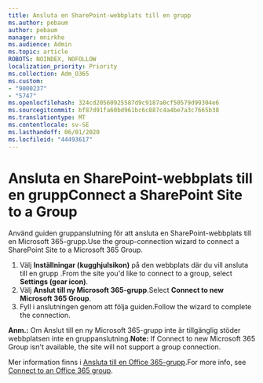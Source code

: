 ```yaml
---
title: Ansluta en SharePoint-webbplats till en grupp
ms.author: pebaum
author: pebaum
manager: mnirkhe
ms.audience: Admin
ms.topic: article
ROBOTS: NOINDEX, NOFOLLOW
localization_priority: Priority
ms.collection: Adm_O365
ms.custom:
- "9000237"
- "5747"
ms.openlocfilehash: 324cd20560925587d9c9187a0cf50579d99304e6
ms.sourcegitcommit: bf87d91fa60bd961bc6c887c4a4be7a3c7665b38
ms.translationtype: MT
ms.contentlocale: sv-SE
ms.lasthandoff: 06/01/2020
ms.locfileid: "44493617"
---
```

# <a name="connect-a-sharepoint-site-to-a-group"></a><span data-ttu-id="9e192-102">Ansluta en SharePoint-webbplats till en grupp</span><span class="sxs-lookup"><span data-stu-id="9e192-102">Connect a SharePoint Site to a Group</span></span>

<span data-ttu-id="9e192-103">Använd guiden gruppanslutning för att ansluta en SharePoint-webbplats till en Microsoft 365-grupp.</span><span class="sxs-lookup"><span data-stu-id="9e192-103">Use the group-connection wizard to connect a SharePoint Site to a Microsoft 365 Group.</span></span>

1. <span data-ttu-id="9e192-104">Välj **Inställningar (kugghjulsikon)** på den webbplats där du vill ansluta till en grupp .</span><span class="sxs-lookup"><span data-stu-id="9e192-104">From the site you'd like to connect to a group, select  **Settings (gear icon)**.</span></span>
2. <span data-ttu-id="9e192-105">Välj **Anslut till ny Microsoft 365-grupp**.</span><span class="sxs-lookup"><span data-stu-id="9e192-105">Select  **Connect to new Microsoft 365 Group**.</span></span>
3. <span data-ttu-id="9e192-106">Fyll i anslutningen genom att följa guiden.</span><span class="sxs-lookup"><span data-stu-id="9e192-106">Follow the wizard to complete the connection.</span></span>

<span data-ttu-id="9e192-107">**Anm.:**  Om Anslut till en ny Microsoft 365-grupp inte är tillgänglig stöder webbplatsen inte en gruppanslutning.</span><span class="sxs-lookup"><span data-stu-id="9e192-107">**Note:**  If Connect to new Microsoft 365 Group isn't available, the site will not support a group connection.</span></span>

<span data-ttu-id="9e192-108">Mer information finns i [Ansluta till en Office 365-grupp](https://docs.microsoft.com/sharepoint/dev/transform/modernize-connect-to-office365-group).</span><span class="sxs-lookup"><span data-stu-id="9e192-108">For more info, see  [Connect to an Office 365 group](https://docs.microsoft.com/sharepoint/dev/transform/modernize-connect-to-office365-group).</span></span>